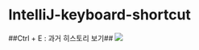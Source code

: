 # IntelliJ-keyboard-shortcut


##Ctrl + E : 과거 히스토리 보기##
![](https://user-images.githubusercontent.com/97818720/156151530-2eaa20b0-3f07-41df-950e-79fea5e28cd3.png)
